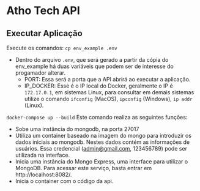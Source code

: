 # Atho Tech API

## Executar Aplicação
Execute os comandos:
`cp env_example .env`
- Dentro do arquivo `.env`, que será gerado a partir da cópia do env_example há duas variáveis que podem ser de interesse do progamador alterar.
  - PORT: Essa será a porta que a API abrirá ao executar a aplicação.
  - IP_DOCKER: Esse é o IP local do Docker, geralmente o IP é `172.17.0.1`, em sistemas Linux, para consultar em demais sistemas utilize o comando `ifconfig` (MacOS), `ipconfig` (Windows), `ip addr` (Linux).

`docker-compose up --build`
Este comando realiza as seguintes funções:
- Sobe uma instância do mongodb, na porta 27017
- Utiliza um container baseado na imagem do mongo para introduzir os dados iniciais ao mongodb. Nestes dados contém as informações de usuários. Essa credencial (admin@gmail.com, 123456789) pode ser utilizada na interface.
- Inicia uma instância do Mongo Express, uma interface para utilizar o MongoDB. Para acessar este serviço, basta entrar em http://localhost:8082/.
- Inicia o container com o código da api.